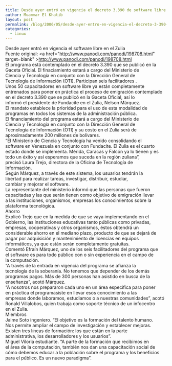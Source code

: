 ```yaml
---
title: Desde ayer entró en vigencia el decreto 3.390 de software libre en el Zulia
author: Muammar El Khatib
layout: post
permalink: /blog/2006/05/desde-ayer-entro-en-vigencia-el-decreto-3-390-de-software-libre-en-el-zulia/
categories:
  - Linux
---
```

Desde ayer entró en vigencia el software libre en el Zulia  
Fuente original: <a href="http://www.panodi.com/panodi/198708.html" target=blank" >http://www.panodi.com/panodi/198708.html</a>  
El programa está contemplado en el decreto 3.390 que se publicó en la  
Gaceta Oficial. El finaciamiento estará a cargo del Ministerio de  
Ciencia y Tecnología en conjunto con la Dirección General de  
Tecnología de Información (OTI). Participan seis facilitadores .  
Unos 50 capacitadores en software libre ya están completamente  
entrenados para poner en práctica el proceso de emigración contemplado  
en el decreto 3.390 que se publicó en la Gaceta Oficial, así lo  
informó el presidente de Fundacite en el Zulia, Nelson Márquez.  
El mandato establece la prioridad para el uso de esta modalidad de  
programas en todos los sistemas de la administración pública.  
El financiamiento del programa estará a cargo del Ministerio de  
Ciencia y Tecnología en conjunto con la Dirección General de  
Tecnología de Información (OTI) y su costo en el Zulia será de  
aproximadamente 200 millones de bolívares.  
&#8220;El Ministerio de Ciencia y Tecnología ha venido consolidando el  
software en Venezuela en conjunto con Fundacite. El Zulia es el cuarto  
estado donde se implementa. Mérida, Caracas y Falcón ya lo tienen y es  
todo un éxito y así esperamos que suceda en la región zuliana&#8221;,  
precisó Laura Trejo, directora de la Oficina de Tecnología de  
Información.  
Según Márquez, a través de este sistema, los usuarios tendrán la  
libertad para realizar tareas, investigar, distribuir, estudiar,  
cambiar y mejorar el software.  
La representante del ministerio informó que las personas que fueron  
capacitadas y las que serán tienen como objetivo de emigración llevar  
a las instituciones, organismos, empresas los conocimientos sobre la  
plataforma tecnológica.  
Ahorro  
Explicó Trejo que en la medida de que se vaya implementando en el  
Gobierno, las instituciones educativas tanto públicas como privadas,  
empresas, cooperativas y otros organismos, éstos obtendrá un  
considerable ahorro en el mediano plazo, producto de que se dejará de  
pagar por adquisición y mantenimiento de licencias en equipos  
informáticos, ya que están serán completamente gratuitas.  
Comentó Efraín Márquez, uno de los seis facilitadores del programa que  
el software es para todo público con o sin experiencia en el campo de  
la computación.  
&#8220;A través de la entrada en vigencia del programa se afianza la  
tecnología de la soberanía. No tenemos que depender de los demás  
programas pagos. Más de 300 personas han asistido en busca de la  
enseñanza&#8221;, acotó Márquez.  
&#8220;A nosotros nos prepararon cada uno en un área específica para poner  
en práctica el programasiste en llevar esos conocimiento a las  
empresas donde laboramos, estudiamos o a nuestras comunidades&#8221;, acotó  
Ronald Villalobos, quien trabaja como soporte técnico de un infocentro  
en el Zulia.  
Miembros  
Jaime Soto ingeniero. &#8220;El objetivo es la formación del talento humano.  
Nos permite ampliar el campo de investigación y establecer mejoras.  
Existen tres líneas de formación: los que están en la parte  
administrativa, los desarrolladores y los usuarios&#8221;.  
Miguel Viloria estudiante. &#8220;A parte de la formación que recibimos en  
el área de la computación, también nos dan una capacitación social de  
cómo debemos educar a la población sobre el programa y los beneficios  
para el público. Es un nuevo paradigma&#8221;.